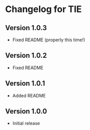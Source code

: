 # Changelog for TIE

## Version 1.0.3

- Fixed README (properly this time!)

## Version 1.0.2

- Fixed README

## Version 1.0.1

- Added README

## Version 1.0.0

- Initial release
